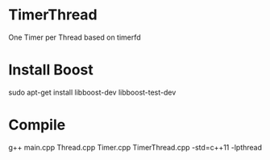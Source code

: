 # TimerThread
One Timer per Thread based on timerfd

# Install Boost
sudo apt-get install libboost-dev libboost-test-dev

# Compile
g++ main.cpp Thread.cpp Timer.cpp TimerThread.cpp -std=c++11 -lpthread

